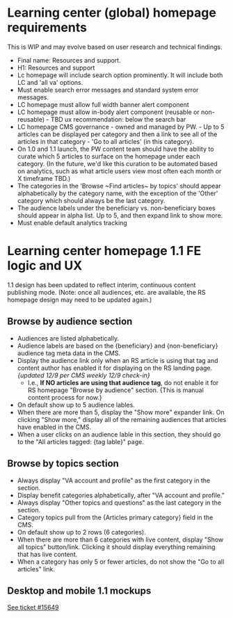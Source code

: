 # Learning center (global) homepage requirements

This is WIP and may evolve based on user research and technical findings.

- Final name: Resources and support. 
- H1: Resources and support
- Lc homepage will include search option prominently. It will include both LC and 'all va' options. 
- Must enable search error messages and standard system error messages.
- LC homepage must allow full width banner alert component
- LC homepage must allow in-body alert component (reusable or non-reusable) - TBD ux recommendation: below the search bar
- LC homepage CMS governance - owned and managed by PW. - Up to 5 articles can be displayed per category and then a link to see all of the articles in that category - 'Go to all articles' (in this category). 
- On 1.0 and 1.1 launch, the PW content team should have the ability to curate which 5 articles to surface on the homepage under each category. (In the future, we'd like this curation to be automated based on analytics, such as what article users view most often each month or X timeframe TBD.) 
- The categories in the 'Browse ~Find articles~ by topics' should appear alphabetically by the category name, with the exception of the 'Other' category which should always be the last category. 
- The audience labels under the beneficiary vs. non-beneficiary boxes should appear in alpha list. Up to 5, and then expand link to show more. 
- Must enable default analytics tracking

# Learning center homepage 1.1 FE logic and UX

1.1 design has been updated to reflect interim, continuous content publishing mode. (Note: once all audiences, etc. are available, the RS homepage design may need to be updated again.)

## Browse by audience section
- Audiences are listed alphabetically.
- Audience labels are based on the {beneficiary} and {non-beneficiary} audience tag meta data in the CMS.
- Display the audience link only when an RS article is using that tag and content author has enabled it for displaying on the RS landing page. _{updated 12/9 per CMS weekly 12/9 check-in}_
  -  I.e., __If NO articles are using that audience tag__, do not enable it for RS homepage "Browse by audience" section. {This is manual content process for now.} 
- On default show up to 5 audience lables. 
- When there are more than 5, display the "Show more" expander link. On clicking "Show more," display all of the remaining audiences that articles have enabled in the CMS. 
- When a user clicks on an audience lable in this section, they should go to the "All articles tagged: {tag lable}" page. 
  

## Browse by topics section
- Always display "VA account and profile" as the first category in the section. 
- Display benefit categories alphabetically, after "VA account and profile."  
- Always display "Other topics and questions" as the last category in the section. 
- Category topics pull from the {Articles primary category} field in the CMS.
- On default show up to 2 rows (6 categories). 
- When there are more than 6 categories with live content, display "Show all topics" button/link. Clicking it should display everything remaining that has live content. 
- When a category has only 5 or fewer articles, do not show the "Go to all articles" link. 
  
## Desktop and mobile 1.1 mockups  

[See ticket #15649](https://github.com/department-of-veterans-affairs/va.gov-team/issues/15649)

